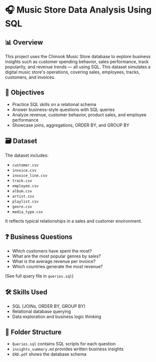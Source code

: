 # 🎧 Music Store Data Analysis Using SQL

## 📊 Overview

This project uses the Chinook Music Store database to explore business insights such as customer spending behavior, sales performance, track popularity, and revenue trends — all using SQL. This dataset simulates a digital music store's operations, covering sales, employees, tracks, customers, and invoices.

## 🧠 Objectives

- Practice SQL skills on a relational schema
- Answer business-style questions with SQL queries
- Analyze revenue, customer behavior, product sales, and employee performance
- Showcase joins, aggregations, ORDER BY, and GROUP BY

## 🗃️ Dataset

The dataset includes:
- `customer.csv`
- `invoice.csv`
- `invoice_line.csv`
- `track.csv`
- `employee.csv`
- `album.csv`
- `artist.csv`
- `playlist.csv`
- `genre.csv`
- `media_type.csv`

It reflects typical relationships in a sales and customer environment.

## ❓ Business Questions

- Which customers have spent the most?
- What are the most popular genres by sales?
- What is the average revenue per invoice?
- Which countries generate the most revenue?

(See full query file in `queries.sql`)

## 🛠️ Skills Used

- SQL (JOINs, ORDER BY, GROUP BY)
- Relational database querying
- Data exploration and business logic thinking

## 📂 Folder Structure

- `Queries.sql` contains SQL scripts for each question
- `insights_summary.md` provides written business insights
- `ERD.pdf` shows the database schema



